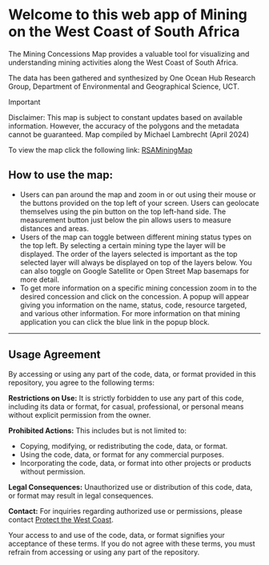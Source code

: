 # Welcome to this web app of Mining on the West Coast of South Africa

The Mining Concessions Map provides a valuable tool for visualizing and understanding mining activities along the West Coast of South Africa.

The data has been gathered and synthesized by One Ocean Hub Research Group, Department of Environmental and Geographical Science, UCT.

> [!IMPORTANT]
> Disclaimer: This map is subject to constant updates based on available information. However, the accuracy of the polygons and the metadata cannot be guaranteed.
> Map compiled by Michael Lambrecht (April 2024)

To view the map click the following link: [RSAMiningMap](https://mikeylamb.github.io/RSAMiningMap/)

## How to use the map:
- Users can pan around the map and zoom in or out using their mouse or the buttons provided on the top left of your screen. Users can geolocate themselves using the pin button on the top left-hand side. The measurement button just below the pin allows users to measure distances and areas.
- Users of the map can toggle between different mining status types on the top left. By selecting a certain mining type the layer will be displayed. The order of the layers selected is important as the top selected layer will always be displayed on top of the layers below. You can also toggle on Google Satellite or Open Street Map basemaps for more detail.
- To get more information on a specific mining concession zoom in to the desired concession and click on the concession. A popup will appear giving you information on the name, status, code, resource targeted, and various other information. For more information on that mining application you can click the blue link in the popup block.

---

## Usage Agreement

By accessing or using any part of the code, data, or format provided in this repository, you agree to the following terms:

**Restrictions on Use:** It is strictly forbidden to use any part of this code, including its data or format, for casual, professional, or personal means without explicit permission from the owner.

**Prohibited Actions:** This includes but is not limited to:
- Copying, modifying, or redistributing the code, data, or format.
- Using the code, data, or format for any commercial purposes.
- Incorporating the code, data, or format into other projects or products without permission.

**Legal Consequences:** Unauthorized use or distribution of this code, data, or format may result in legal consequences.

**Contact:** For inquiries regarding authorized use or permissions, please contact [Protect the West Coast](https://protectthewestcoast.org/).

Your access to and use of the code, data, or format signifies your acceptance of these terms. If you do not agree with these terms, you must refrain from accessing or using any part of the repository.
